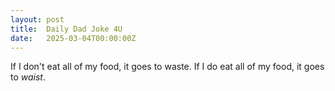 ```yaml
---
layout: post
title:  Daily Dad Joke 4U
date:   2025-03-04T00:00:00Z
---
```

If I don't eat all of my food, it goes to waste. If I do eat all of my food, it goes to *waist*.
